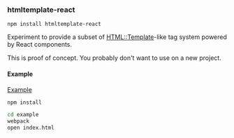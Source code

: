 ### htmltemplate-react

`npm install htmltemplate-react`

Experiment to provide a subset of [HTML::Template](http://search.cpan.org/~samtregar/HTML-Template/Template.pm)-like tag system powered by React components.

This is proof of concept. You probably don't want to use on a new project.

#### Example

[Example](example/index.js)

```bash
npm install

cd example
webpack
open index.html
```
